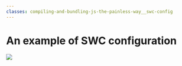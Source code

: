 ```yaml
---
classes: compiling-and-bundling-js-the-painless-way__swc-config
---
```


# An example of SWC configuration

<img src="/compiling-and-bundling-js-the-painless-way/swc-config.png" />




